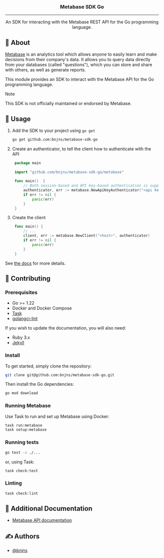 <div align="center">

### Metabase SDK Go

---

An SDK for interacting with the Metabase REST API for the Go programming language.

</div>

## 🧐 About

[Metabase](https://www.metabase.com/) is an analytics tool which allows anyone to easily learn and make decisions from
their company's data. It allows you to query data directly from your databases (called "questions"), which you can store
and share with others, as well as generate reports.

This module provides an SDK to interact with the Metabase API for the Go programming language.

> [!NOTE]
> This SDK is not officially maintained or endorsed by Metabase.

## 🎈 Usage

1. Add the SDK to your project using `go get`

   ```sh
   go get github.com:bnjns/metabase-sdk-go
   ```

2. Create an authenticator, to tell the client how to authenticate with the API

   ```go
    package main
    
    import "github.com/bnjns/metabase-sdk-go/metabase"
    
    func main()  { 
        // Both session-based and API key-based authentication is supported
        authenticator, err := metabase.NewApiKeyAuthenticator("<api key>")
        if err != nil {
            panic(err)
        }
    }
   ```

3. Create the client

   ```go
    func main() {
        // ...
        client, err := metabase.NewClient("<host>", authenticator)
        if err != nil {
            panic(err)
        }	
    }
   ```

See [the docs](#) for more details.

## 🔧 Contributing

### Prerequisites

- Go >= 1.22
- Docker and Docker Compose
- [Task](https://taskfile.dev/installation/)
- [golangci-lint](https://golangci-lint.run/welcome/install/)

If you wish to update the documentation, you will also need:

- Ruby 3.x
- [Jekyll](https://jekyllrb.com/docs/installation/)

### Install

To get started, simply clone the repository:

```sh
git clone git@github.com:bnjns/metabase-sdk-go.git
```

Then install the Go dependencies:

```sh
go mod download
```

### Running Metabase

Use Task to run and set up Metabase using Docker:

```sh
task run:metabase
task setup:metabase
```

### Running tests

```sh
go test -v ./...
```

or, using Task:

```sh
task check:test
```

### Linting

```sh
task check:lint
```

## 📝 Additional Documentation

- [Metabase API documentation](https://www.metabase.com/docs/latest/api-documentation)

## ✍️ Authors

- [@bnjns](https://github.com/bnjns)
